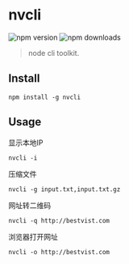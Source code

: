# nvcli

![npm version](https://img.shields.io/npm/v/nvcli.svg)
![npm downloads](https://img.shields.io/npm/dt/nvcli.svg)

> node cli toolkit.

## Install

```
npm install -g nvcli
```

## Usage

显示本地IP 
```
nvcli -i
```

压缩文件 
```
nvcli -g input.txt,input.txt.gz
```

网址转二维码
```
nvcli -q http://bestvist.com
```

浏览器打开网址
```
nvcli -o http://bestvist.com
```
